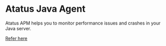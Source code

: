 # Atatus Java Agent

Atatus APM helps you to monitor performance issues and crashes in your Java server.

[Refer here](https://www.atatus.com/for/java)
